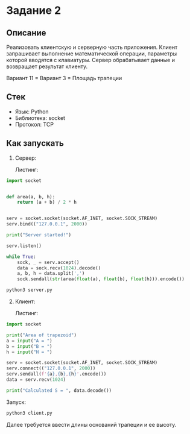 # Задание 2

## Описание

Реализовать клиентскую и серверную часть приложения. Клиент запрашивает выполнение математической операции, параметры которой вводятся с клавиатуры. Сервер обрабатывает данные и возвращает результат клиенту.

Вариант 11 = Вариант 3 = Площадь трапеции

## Стек

- Язык: Python
- Библиотека: socket
- Протокол: TCP

## Как запускать

1. Сервер:

   Листинг:
```python
import socket


def area(a, b, h):
    return (a + b) / 2 * h


serv = socket.socket(socket.AF_INET, socket.SOCK_STREAM)
serv.bind(("127.0.0.1", 2000))

print("Server started!")

serv.listen()

while True:
    sock, _ = serv.accept()
    data = sock.recv(1024).decode()
    a, b, h = data.split(',')
    sock.sendall(str(area(float(a), float(b), float(h))).encode())
```

 ```bash
 python3 server.py
 ```

2. Клиент:

   Листинг:

```python
import socket

print("Area of trapezoid")
a = input("A = ")
b = input("B = ")
h = input("H = ")

serv = socket.socket(socket.AF_INET, socket.SOCK_STREAM)
serv.connect(("127.0.0.1", 2000))
serv.sendall(f'{a},{b},{h}'.encode())
data = serv.recv(1024)

print("Calculated S = ", data.decode())
```

   Запуск:
```bash
python3 client.py
```
   Далее требуется ввести длины оснований трапеции и ее высоту.